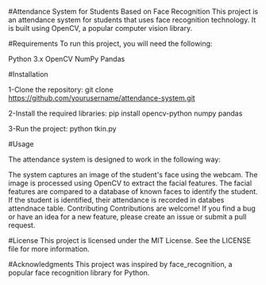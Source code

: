#Attendance System for Students Based on Face Recognition
This project is an attendance system for students that uses face recognition technology. It is built using OpenCV, a popular computer vision library.

#Requirements
To run this project, you will need the following:

Python 3.x
OpenCV
NumPy
Pandas

#Installation

1-Clone the repository:
git clone https://github.com/yourusername/attendance-system.git

2-Install the required libraries:
pip install opencv-python numpy pandas

3-Run the project:
python tkin.py

#Usage

The attendance system is designed to work in the following way:

The system captures an image of the student's face using the webcam.
The image is processed using OpenCV to extract the facial features.
The facial features are compared to a database of known faces to identify the student.
If the student is identified, their attendance is recorded in  databes attendnace table.
Contributing
Contributions are welcome! If you find a bug or have an idea for a new feature, please create an issue or submit a pull request.

#License
This project is licensed under the MIT License. See the LICENSE file for more information.

#Acknowledgments
This project was inspired by face_recognition, a popular face recognition library for Python.
